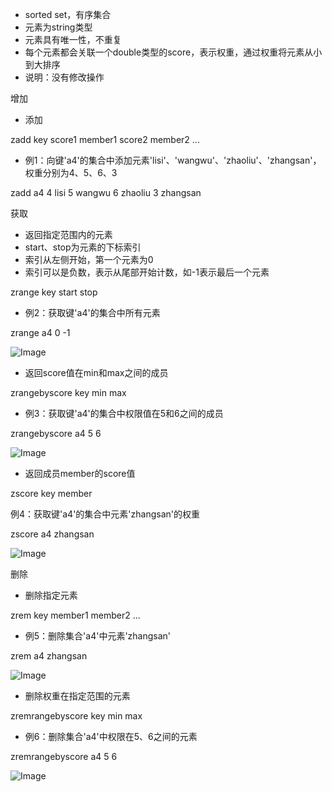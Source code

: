 
- sorted set，有序集合
- 元素为string类型
- 元素具有唯⼀性，不重复
- 每个元素都会关联⼀个double类型的score，表示权重，通过权重将元素从⼩到⼤排序
- 说明：没有修改操作

增加

- 添加

zadd key score1 member1 score2 member2 ...

- 例1：向键'a4'的集合中添加元素'lisi'、'wangwu'、'zhaoliu'、'zhangsan'，权重分别为4、5、6、3

zadd a4 4 lisi 5 wangwu 6 zhaoliu 3 zhangsan

获取

- 返回指定范围内的元素
- start、stop为元素的下标索引
- 索引从左侧开始，第⼀个元素为0
- 索引可以是负数，表示从尾部开始计数，如-1表示最后⼀个元素

zrange key start stop

- 例2：获取键'a4'的集合中所有元素

zrange a4 0 -1

![Image](images/d51d2cc04a77254715187c3ed86783ee5471208b.png)

- 返回score值在min和max之间的成员

zrangebyscore key min max

- 例3：获取键'a4'的集合中权限值在5和6之间的成员

zrangebyscore a4 5 6

![Image](images/3b3ce46d97ddb55d280ebbb661416102bd7a0eba.png)

- 返回成员member的score值

zscore key member

例4：获取键'a4'的集合中元素'zhangsan'的权重

zscore a4 zhangsan

![Image](images/a120501b5171b6f07623fb5a8e94cc7f2dbf6153.png)

删除

- 删除指定元素

zrem key member1 member2 ...

- 例5：删除集合'a4'中元素'zhangsan'

zrem a4 zhangsan

![Image](images/bc2c8e2f03048ef7ce072e95422b72fe9105967c.png)

- 删除权重在指定范围的元素

zremrangebyscore key min max

- 例6：删除集合'a4'中权限在5、6之间的元素

zremrangebyscore a4 5 6

![Image](images/4f641cf541b778179cf2e44f7183fb58eb6dc14a.png)
